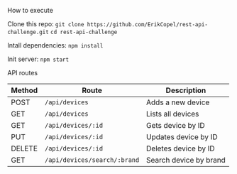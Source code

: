 How to execute

Clone this repo:
`git clone https://github.com/ErikCopel/rest-api-challenge.git`
`cd rest-api-challenge`

Intall dependencies:
`npm install`

Init server:
`npm start`

API routes

| Method | Route                   | Description                                      |
|--------|----------------------------|-----------------------------------------------|
| POST   | `/api/devices`             | Adds a new device                             |
| GET    | `/api/devices`             | Lists all devices                             |
| GET    | `/api/devices/:id`         | Gets device by ID                             |
| PUT    | `/api/devices/:id`         | Updates device by ID                          |
| DELETE | `/api/devices/:id`         | Deletes device by ID                          |
| GET    | `/api/devices/search/:brand` | Search device by brand                    |

